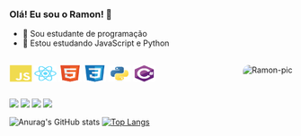### Olá! Eu sou o Ramon! 👋

- 🔭 Sou estudante de programação
- 🌱 Estou estudando JavaScript e Python

<div style="display: inline_block"><br>
  <img align="center" alt="Ramon-Js" height="30" width="40" src="https://raw.githubusercontent.com/devicons/devicon/master/icons/javascript/javascript-plain.svg">
  <img align="center" alt="Ramon-React" height="30" width="40" src="https://raw.githubusercontent.com/devicons/devicon/master/icons/react/react-original.svg">
  <img align="center" alt="Ramon-HTML" height="30" width="40" src="https://raw.githubusercontent.com/devicons/devicon/master/icons/html5/html5-original.svg">
  <img align="center" alt="Ramon-CSS" height="30" width="40" src="https://raw.githubusercontent.com/devicons/devicon/master/icons/css3/css3-original.svg">
  <img align="center" alt="Ramon-Python" height="30" width="40" src="https://raw.githubusercontent.com/devicons/devicon/master/icons/python/python-original.svg">
  <img align="center" alt="Ramon-Csharp" height="30" width="40" src="https://raw.githubusercontent.com/devicons/devicon/master/icons/csharp/csharp-original.svg">
  <img align="right" alt="Ramon-pic" height="150" style="border-radius: 10px;" src="https://i.pinimg.com/originals/44/3b/a5/443ba5d6f1d69c80ae978c06d9b0a9f8.gif">
</div>
  
  ##
 
<div> 
  <a href="https://instagram.com/ramondossantos10" target="_blank"><img src="https://img.shields.io/badge/-Instagram-%23E4405F?style=for-the-badge&logo=instagram&logoColor=white" target="_blank"></a>
 <a href="https://discord.gg/wagxzStdcR" target="_blank"><img src="https://img.shields.io/badge/Discord-7289DA?style=for-the-badge&logo=discord&logoColor=white" target="_blank"></a> 
  <a href = "mailto:ramontedescodossantos2020@gmail.com"><img src="https://img.shields.io/badge/-Gmail-%23333?style=for-the-badge&logo=gmail&logoColor=white" target="_blank"></a>
  <a href="https://www.linkedin.com/in/ramon-dos-santos-6b7063221/" target="_blank"><img src="https://img.shields.io/badge/-LinkedIn-%230077B5?style=for-the-badge&logo=linkedin&logoColor=white" target="_blank"></a> 
  
</div>


![Anurag's GitHub stats](https://github-readme-stats.vercel.app/api?username=ramonsantos10&show_icons=true&theme=radical)
[![Top Langs](https://github-readme-stats.vercel.app/api/top-langs/?username=ramonsantos10&layout=compact&theme=radical)](https://github.com/anuraghazra/github-readme-stats)
